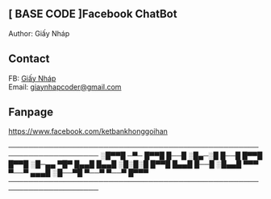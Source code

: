 ## [ BASE CODE ]Facebook ChatBot
	
  Author: Giấy Nháp
	
## Contact
	
  FB: <a href="https://www.facebook.com/GiayNhapcoder">Giấy Nháp</a> <br>
  Email: giaynhapcoder@gmail.com
	
	
## Fanpage	


<a href="https://www.facebook.com/GiayNhapcoder">https://www.facebook.com/ketbankhonggoihan</a> 
	
	


────────────────────────────────────────────────────────────────────
░█▀▀█ ─▀─ █▀▀█ █──█ ░█▄─░█ █──█ █▀▀█ █▀▀█ 
░█─▄▄ ▀█▀ █▄▄█ █▄▄█ ░█░█░█ █▀▀█ █▄▄█ █──█ 
░█▄▄█ ▀▀▀ ▀──▀ ▄▄▄█ ░█──▀█ ▀──▀ ▀──▀ █▀▀▀ 
────────────────────────────────────────────────────────────────────
 
